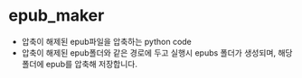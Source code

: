 # epub_maker

- 압축이 해제된 epub파일을 압축하는 python code
- 압축이 해제된 epub폴더와 같은 경로에 두고 실행시 epubs 폴더가 생성되며, 해당 폴더에 epub를 압축해 저장합니다.

